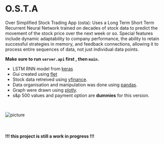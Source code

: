# O.S.T.A

Over Simplified Stock Trading App (osta): Uses a Long Term Short Term Recurrent Neural Network trained on decades of stock data to predict the movement of the stock price over the next week or so. Special features include dynamic adaptability to company performance, the ability to retain successful strategies in memory, and feedback connections, allowing it to process entire sequences of data, not just individual data points.

**Make sure to run `server.api` first , then `main`.**
- LSTM RNN model from [keras](https://keras.io/)
- Gui created using [flet](https://flet.dev/)
- Stock data retreived using [yfinance](https://pypi.org/project/yfinance/).
- Data organisation and manipulation was done using [pandas](https://pandas.pydata.org/).
- Graph were drawn using [plotly](https://plotly.com/).
- s&p 500 values and payment option are **dummies** for this version.
<br>

![picture](https://user-images.githubusercontent.com/72461398/210205638-fd184fab-dfa2-4c5d-83ec-cfc1ead8e284.jpg)

<br>

 #### !!!  this project is still a work in progress  !!!


